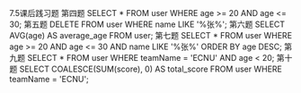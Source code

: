 7.5课后践习题
第四题
SELECT * FROM user WHERE age >= 20 AND age <= 30;
第五题
DELETE FROM user WHERE name LIKE '%张%';
第六题
SELECT AVG(age) AS average_age FROM user;
第七题
SELECT * FROM user WHERE age >= 20 AND age <= 30 AND name LIKE '%张%' ORDER BY age DESC;
第九题
SELECT * FROM user WHERE teamName = 'ECNU' AND age < 20;
第十题
SELECT COALESCE(SUM(score), 0) AS total_score FROM user WHERE teamName = 'ECNU';
